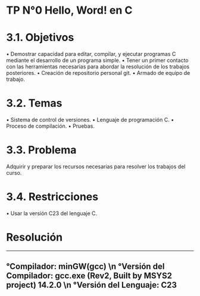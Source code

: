 # TP N°0 Hello, Word! en C 

# 3.1. Objetivos
• Demostrar capacidad para editar, compilar, y ejecutar programas C mediante
el desarrollo de un programa simple.
• Tener un primer contacto con las herramientas necesarias para abordar la
resolución de los trabajos posteriores.
• Creación de repositorio personal git.
• Armado de equipo de trabajo.

# 3.2. Temas
• Sistema de control de versiones.
• Lenguaje de programación C.
• Proceso de compilación.
• Pruebas.

# 3.3. Problema
Adquirir y preparar los recursos necesarias para resolver los trabajos del curso.

# 3.4. Restricciones
• Usar la versión C23 del lenguaje C.

# Resolución
----------------------------------------------------------------------------
  °Compilador:  minGW(gcc) \n
  °Versión del Compilador: gcc.exe (Rev2, Built by MSYS2 project) 14.2.0 \n
  °Versión del Lenguaje: C23
----------------------------------------------------------------------------
